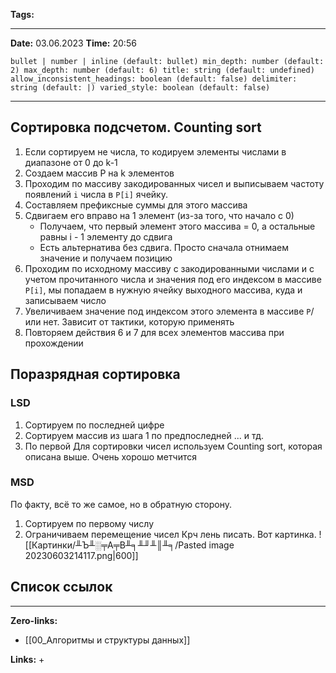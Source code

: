 **Tags:** 
____
**Date:** 03.06.2023
**Time:** 20:56
```toc style:
bullet | number | inline (default: bullet) min_depth: number (default: 2) max_depth: number (default: 6) title: string (default: undefined) allow_inconsistent_headings: boolean (default: false) delimiter: string (default: |) varied_style: boolean (default: false)
```
____
## Сортировка подсчетом. Counting sort
1. Если сортируем не числа, то кодируем элементы числами в диапазоне от 0 до k-1
2. Создаем массив P на k элементов
3. Проходим по массиву закодированных чисел и выписываем частоту появлений `i` числа в `P[i]` ячейку. 
4. Составляем префиксные суммы для этого массива
5. Сдвигаем его вправо на 1 элемент (из-за того, что начало с 0)
   + Получаем, что первый элемент этого массива = 0, а остальные равны i - 1 элементу до сдвига
   + Есть альтернатива без сдвига. Просто сначала отнимаем значение и получаем позицию
6. Проходим по исходному массиву с закодированными числами и с учетом прочитанного числа и значения под его индексом в массиве `P[i]`, мы попадаем в нужную ячейку выходного массива, куда и записываем число
7. Увеличиваем значение под индексом этого элемента в массиве `P`/или нет. Зависит от тактики, которую применять
8. Повторяем действия 6 и 7 для всех элементов массива при прохождении

## Поразрядная сортировка
### LSD
1. Сортируем по последней цифре
2. Сортируем массив из шага 1 по предпоследней
... и тд.
3. По первой
Для сортировки чисел используем Counting sort, которая описана выше. Очень хорошо метчится

### MSD
По факту, всё то же самое, но в обратную сторону.
1. Сортируем по первому числу
2. Ограничиваем перемещение чисел
Крч лень писать. Вот картинка.
![[Картинки/╨Ъ╨░╤А╤В╨╕╨╜╨║╨╕/Pasted image 20230603214117.png|600]]

## Список ссылок
____
**Zero-links:**
+ [[00_Алгоритмы и структуры данных]]

**Links:**
+ 